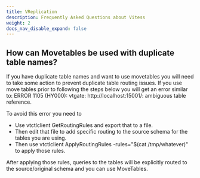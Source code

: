 ```yaml
---
title: VReplication
description: Frequently Asked Questions about Vitess
weight: 2
docs_nav_disable_expand: false
---
```


## How can Movetables be used with duplicate table names?

If you have duplicate table names and want to use movetables you will need to take some action to prevent duplicate table routing issues. If you use move tables prior to following the steps below you will get an error similar to: ERROR 1105 (HY000): vtgate: http://localhost:15001/: ambiguous table reference.

To avoid this error you need to 
- Use vtctlclient GetRoutingRules and export that to a file. 
- Then edit that file to add specific routing to the source schema for the tables you are using.
- Then use vtctlclient ApplyRoutingRules -rules="$(cat /tmp/whatever)" to apply those rules. 

After applying those rules, queries to the tables will be explicitly routed to the source/original schema and you can use MoveTables.